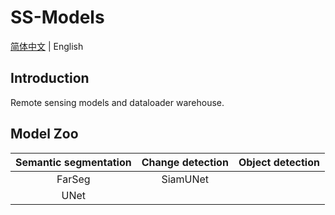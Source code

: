 # SS-Models

[简体中文](../README.md) | English

## Introduction

Remote sensing models and dataloader warehouse.

## Model Zoo

| Semantic segmentation | Change detection | Object detection |
| :-------------------: | :--------------: | :--------------: |
|        FarSeg         |     SiamUNet     |                  |
|         UNet          |                  |                  |
